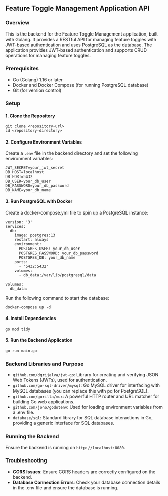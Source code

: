 ## Feature Toggle Management Application API

### Overview
This is the backend for the Feature Toggle Management application, built with Golang. It provides a RESTful API for managing feature toggles with JWT-based authentication and uses PostgreSQL as the database. The application provides JWT-based authentication and supports CRUD operations for managing feature toggles.

### Prerequisites
* Go (Golang) 1.16 or later
* Docker and Docker Compose (for running PostgreSQL database)
* Git (for version control)

### Setup
#### 1. Clone the Repository
```
git clone <repository-url>
cd <repository-directory>
```

#### 2. Configure Environment Variables
Create a `.env` file in the backend directory and set the following environment variables:
```
JWT_SECRET=your_jwt_secret
DB_HOST=localhost
DB_PORT=5432
DB_USER=your_db_user
DB_PASSWORD=your_db_password
DB_NAME=your_db_name
```

#### 3. Run PostgreSQL with Docker
Create a docker-compose.yml file to spin up a PostgreSQL instance:
```
version: '3'
services:
  db:
    image: postgres:13
    restart: always
    environment:
      POSTGRES_USER: your_db_user
      POSTGRES_PASSWORD: your_db_password
      POSTGRES_DB: your_db_name
    ports:
      - "5432:5432"
    volumes:
      - db_data:/var/lib/postgresql/data

volumes:
  db_data:
```
Run the following command to start the database:
```
docker-compose up -d
```

#### 4. Install Dependencies
```
go mod tidy
```

#### 5. Run the Backend Application
```
go run main.go
``` 

### Backend Libraries and Purpose
* `github.com/dgrijalva/jwt-go`: Library for creating and verifying JSON Web Tokens (JWTs), used for authentication.
* `github.com/go-sql-driver/mysql`: Go MySQL driver for interfacing with MySQL databases (you can replace this with pq for PostgreSQL).
* `github.com/gorilla/mux`: A powerful HTTP router and URL matcher for building Go web applications.
* `github.com/joho/godotenv`: Used for loading environment variables from a .env file.
* `database/sql`: Standard library for SQL database interactions in Go, providing a generic interface for SQL databases.

### Running the Backend 
Ensure the backend is running on `http://localhost:8080`.

### Troubleshooting
* **CORS Issues**: Ensure CORS headers are correctly configured on the backend.
* **Database Connection Errors**: Check your database connection details in the .env file and ensure the database is running.